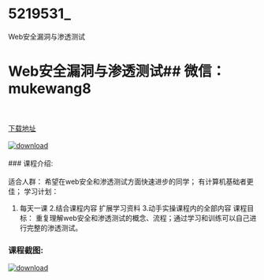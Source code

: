 # 5219531_
Web安全漏洞与渗透测试
# Web安全漏洞与渗透测试## 微信：mukewang8
<br/></br>[下载地址](http://www.36tz.cn/article/5219531 "下载地址")
<br/></br>[![download](http://36tz.cn/muke_img/2021_04_1-49-300x182.png "下载地址")](http://www.36tz.cn/article/5219531 "下载地址")
<br/></br>### 课程介绍:<br/></br>适合人群：
希望在web安全和渗透测试方面快速进步的同学；
有计算机基础者更佳；
学习计划：
1. 每天一课
2.结合课程内容 扩展学习资料
3.动手实操课程内的全部内容
课程目标：
重复理解web安全和渗透测试的概念、流程；通过学习和训练可以自己进行完整的渗透测试。

### 课程截图:
[![download](http://36tz.cn/muke_img/2021_04_2-50.png "下载地址")](http://www.36tz.cn/article/5219531 "下载地址")
